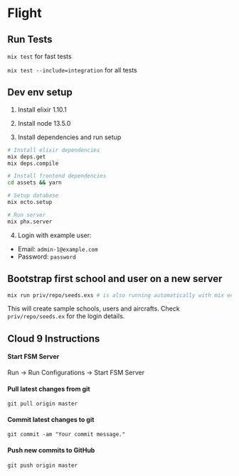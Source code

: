 # Flight

## Run Tests
`mix test` for fast tests

`mix test --include=integration` for all tests

## Dev env setup

1. Install elixir 1.10.1
2. Install node 13.5.0

3. Install dependencies and run setup
```bash
# Install elixir dependencies
mix deps.get
mix deps.compile

# Install frontend dependencies
cd assets && yarn

# Setup database
mix ecto.setup

# Run server
mix phx.server
```

4. Login with example user:
- Email: `admin-1@example.com`
- Password: `password`

## Bootstrap first school and user on a new server

```bash
mix run priv/repo/seeds.exs # is also running automatically with mix ecto.setup
```

This will create sample schools, users and aircrafts. Check `priv/repo/seeds.ex` for the login details.

## Cloud 9 Instructions

#### Start FSM Server

Run -> Run Configurations -> Start FSM Server


#### Pull latest changes from git

```
git pull origin master
```

#### Commit latest changes to git

```
git commit -am "Your commit message."
```

#### Push new commits to GitHub

```
git push origin master
```
